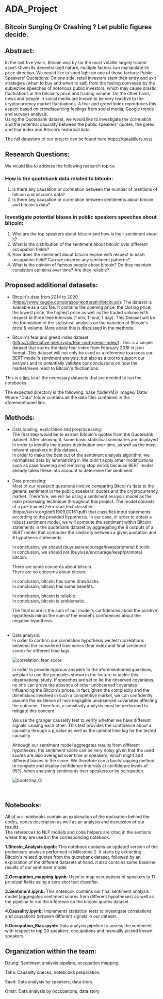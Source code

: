# ADA_Project

## Bitcoin Surging Or Crashing ? Let public figures decide.

## Abstract:
In the last five years, Bitcoin was by far the most volatile largely traded asset. Given its decentralized nature, multiple factors can manipulate its price direction. We would like to shed light on one of those factors: Public Speakers' Quotations. On one side, retail investors stem their entry and exit strategies (when to buy and when to sell) from the feeling conveyed by the subjective speeches of notorious public investors, which may cause drastic fluctuations in the bitcoin's price and trading volume. On the other hand, news and people in social media are known to be very reactive to the cryptocurrency market fluctuations. A fear and greed index reproduces this aspect based on crowdsourcing feelings from social media, Google trends and surveys analysis.<br/>
Using the Quotebank dataset, we would like to investigate the correlation and the potential causality between the public speakers' quotes, the greed and fear index and Bitcoin’s historical data.

The full datastory of our project can be found here https://datakillers.xyz/
 
## Research Questions:
We would like to address the following research topics:
### How is the quotebank data related to bitcoin:
1) Is there any causation or correlation between the number of mentions of bitcoin and bitcoin's data?
2) Is there any causation or correlation between sentiments about bitcoin and bitcoin's data?
### Investigate potential biases in public speakers speeches about bitcoin:
1) Who are the top speakers about bitcoin and how is their sentiment about it?
2) What is the distribution of the sentiment about bitcoin over different occupation fields?
3) How does the sentiment about bitcoin evolve with respect to each occupation field? Can we observe any sentiment patterns?
4) What is the opinion of famous people about bitcoin? Do they maintain consistent opinions over time? Are they reliable?

## Proposed additional datasets:
- Bitcoin's data from 2014 to 2020 (https://www.kaggle.com/prasoonkottarathil/btcinusd): The dataset is available as a csv file. It contains the opening price, the closing price, the lowest price, the highest price as well as the traded volume with respect to three time intervals (1 min, 1 hour, 1 day). This Dataset will be the foundation of the statistical analysis on the variation of Bitcoin's price & volume. More about this is discussed in the methods.

- Bitcoin's fear and greed index dataset (https://alternative.me/crypto/fear-and-greed-index/): This is a simple dataset that stores the daily fear index from February 2018 in json format. This dataset will not only be used as a reference to assess our BERT model's sentiment analysis, but also as a tool to support our analysis and to potentially validate our conclusions on how the market/news react to Bitcoin's fluctuations. 

This is a [link](https://drive.switch.ch/index.php/s/ac01gxJ0XNRBf38) to all the necessary datasets that are needed to run the notebooks. 

The expected directory is the following: 
base_folder/M3/
Images/
Data/
Where "Data" folder contains all the data files contained in the aforementioned link.

## Methods:
<ul>
<li> Data loading, exploration and preprocessing:<br/>
The first step would be to extract Bitcoin's quotes from the Quotebank dataset.  After cleaning it, some basic statistical summaries are displayed in order to identify the quotes distribution over time, as well as the most relevant speakers in this dataset.<br/> 
In order to make the best out of the sentiment analysis algorithm, we normalized data by lemmatizing it. We didn't apply other modifications such as case lowering and removing stop words because BERT model already takes these into account to determine the sentiment.
 </li><br/>

<li> Data processing:<br/> 
Most of our research questions involve comparing Bitcoin's data to the general sentiment in the public speakers' quotes and the cryptocurrency market. Therefore, we will be using a sentiment analysis model as the main processing technique throughout this project. The model consists of a pre-trained Zero-shot text classifier (https://arxiv.org/pdf/1909.00161.pdf) that classifies input statements according to the provided hypothesis. In our case, in order to obtain a robust sentiment model, we will compute the sentiment within Bitcoin statements in the quotebank dataset by aggregating the 8 outputs of a BERT model that computes the similarity between a given quotation and 8 hypothesis statements:<br/> 
 
In conclusion, we should (buy/use/encourage/keep/promote) bitcoin.<br/> 
In conclusion, we should not (buy/use/encourage/keep/promote) bitcoin.<br/> 
 
There are some concerns about bitcoin.<br/> 
There are no concerns about bitcoin.<br/> 
 
In conclusion, bitcoin has some drawbacks.<br/> 
In conclusion, bitcoin has some benefits.<br/> 
 
In conclusion, bitcoin is reliable.<br/> 
In conclusion, bitcoin is problematic.<br/> 
 
The final score is the sum of our model's confidences about the positive hypothesis minus the sum of the model's confidences about the negative hypothesis. 

 </li><br/> 

<li> Data analysis:<br/> 
In order to confirm our correlation hypothesis we test correlations between the considered time series (fear index and final sentiment score) for different time lags.<br/> 

![correlation_fear_score](Images/correlation_fear_score.png)

In order to provide rigorous answers to the aforementioned questions, we plan to use the principles shown in the lecture to tackle this observational study. If speeches are set to be the observed covariates, no one can prove the absence of other unobserved covariates influencing the Bitcoin's prices. In fact, given the complexity and the dimensions involved in such a competitive market, we can confidently assume the existence of non-negligible unobserved covariates affecting the outcome. Therefore, a sensitivity analysis must be performed to mitigate this concern. <br/> 
 
We use the granger causality test to verify whether we have different signals causing each other. This test provides the confidence about a causality through a p_value as well as the optimal time lag for the tested causality.<br/> 
 
Although our sentiment model aggregates results from different hypotheses, the sentiment score can be very noisy given that the used scores are also averaged over time or speakers, which might add different biases to the score. 
We therefore use a bootstrapping method to compute and display confidence intervals at confidence levels of 95%, when analysing sentiments over speakers or by occupation.<br/> 
 
![bootstrap_CI](Images/sentiment_evolution_by_field.png)
 
</li>
</ul>
<br/> 


## Notebooks:
All of our notebooks contain an explanation of the motivation behind the codes, codes description as well as an analysis and discussion of our results.<br/> 
The references to NLP models and code helpers are cited in the sections where they are used in the corresponding notebook.<br/> 

**1.Bitcoin_Analysis.ipynb:** This notebook contains an updated version of the preliminary analysis performed in Milestone 2. It starts by extracting Bitcoin's related quotes from the quotebank dataset, followed by an exploration of the different datasets at hand. It also contains some baseline results of our sentiment model.<br/> 

**2.Occupation_mapping.ipynb:** Used to map occupations of speakers to 11 principal fields using a zero shot text classifier.<br/> 

**3.Sentiment.ipynb:** This notebook contains our final sentiment analysis model (aggregates sentiment scores from different hypotheses) as well as the pipeline to run the inference on the bitcoin quotes dataset.<br/> 

**4.Causality.ipynb:** Implements statistical tests to investigate correlations and causations between different signals in our dataset.<br/> 

**5.Occupation_Bias.ipynb:** Data analysis pipeline to assess the sentiment with respect to top 20 speakers, occupations and manually picked known speakers.<br/> 

## Organization within the team:

Dzung: Sentiment analysis pipeline, occupation mapping.

Taha: Causality checks, notebooks preparation.

Saad: Data analysis by speakers, data story.

Omar: Data analysis by occupations, data story
